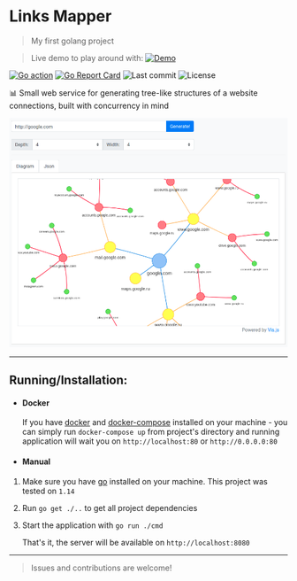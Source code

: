 # Links Mapper 

> My first golang project

> Live demo to play around with: [![Demo](https://img.shields.io/website?down_message=DOWN%3A%28&label=Live%20demo&up_message=UP&url=http%3A%2F%2Flinksmap.stasb.ru%2F)](http://linksmap.stasb.ru/)


[![Go action](https://github.com/godstanis/linksmap/workflows/Go/badge.svg)](https://github.com/godstanis/linksmap/actions?query=workflow%3AGo)
[![Go Report Card](https://goreportcard.com/badge/github.com/godstanis/linksmap)](https://goreportcard.com/report/github.com/godstanis/linksmap)
![Last commit](https://img.shields.io/github/last-commit/godstanis/linksmap)
![License](https://img.shields.io/github/license/godstanis/linksmap)

:bar_chart: Small web service for generating tree-like structures of a website connections, built with concurrency in mind

![Application preview image](.github/screenshots/app-running-google-tree.png)

<hr>

## Running/Installation:

- #### Docker
  If you have [docker](https://www.docker.com/) and [docker-compose](https://docs.docker.com/compose/) installed on your machine - you can simply run `docker-compose up` from project's directory and running application will wait you on `http://localhost:80` or `http://0.0.0.0:80`

- #### Manual

1. Make sure you have [go](https://golang.org/) installed on your machine. This project was tested on `1.14`
2. Run `go get ./..` to get all project dependencies
3. Start the application with `go run ./cmd`

    That's it, the server will be available on `http://localhost:8080`

<hr>

> Issues and contributions are welcome!
